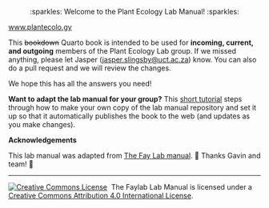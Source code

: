 <p align="center"> 
   :sparkles: Welcome to the Plant Ecology Lab Manual! :sparkles: 
</p>

www.plantecolo.gy

This ~~bookdown~~ Quarto book is intended to be used for **incoming, current, and outgoing** members of the Plant Ecology Lab group. If we missed anything, please let Jasper (jasper.slingsby@uct.ac.za) know. You can also do a pull request and we will review the changes. 

We hope this has all the answers you need!


__Want to adapt the lab manual for your group?__ This [short tutorial](https://github.com/thefaylab/lab-manual/wiki/Quick-steps-to-making-a-copy-of-the-lab-manual-&-publishing-it) steps through how to make your own copy of the lab manual repository and set it up so that it automatically publishes the book to the web (and updates as you make changes).  

**Acknowledgements**

This lab manual was adapted from [The Fay Lab manual](https://github.com/thefaylab/lab-manual/wiki/Quick-steps-to-making-a-copy-of-the-lab-manual-&-publishing-it). 🙏 Thanks Gavin and team! 🙌

---

<a rel='license' href='http://creativecommons.org/licenses/by/4.0/'><img alt='Creative Commons License' style='border-width:0' src='https://i.creativecommons.org/l/by/4.0/88x31.png' /></a>&nbsp;&nbsp;The Faylab Lab Manual is licensed under a <a rel='license' href='http://creativecommons.org/licenses/by/4.0/'>Creative Commons Attribution 4.0 International License</a>.


